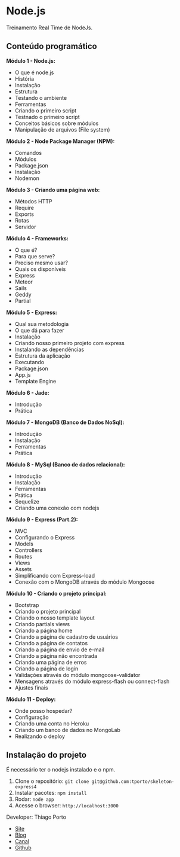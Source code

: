 # Node.js

Treinamento Real Time de NodeJs.

## Conteúdo programático

**Módulo 1 - Node.js:**
- O que é node.js
- História
- Instalação
- Estrutura
- Testando o ambiente
- Ferramentas
- Criando o primeiro script
- Testnado o primeiro script
- Conceitos básicos sobre módulos
- Manipulação de arquivos (File system)

**Módulo 2 - Node Package Manager (NPM):**
- Comandos
- Módulos
- Package.json
- Instalação
- Nodemon

**Módulo 3 - Criando uma página web:**
- Métodos HTTP
- Require
- Exports
- Rotas
- Servidor

**Módulo 4 - Frameworks:**
- O que é?
- Para que serve?
- Preciso mesmo usar?
- Quais os disponíveis
- Express
- Meteor
- Sails
- Geddy
- Partial

**Módulo 5 - Express:**
- Qual sua metodologia
- O que dá para fazer
- Instalação
- Criando nosso primeiro projeto com express
- Instalando as dependências
- Estrutura da aplicação
- Executando
- Package.json
- App.js
- Template Engine

**Módulo 6 - Jade:**
- Introdução
- Prática

**Módulo 7 - MongoDB (Banco de Dados NoSql):**
- Introdução
- Instalação
- Ferramentas
- Prática

**Módulo 8 - MySql (Banco de dados relacional):**
- Introdução
- Instalação
- Ferramentas
- Prática
- Sequelize
- Criando uma conexão com nodejs

**Módulo 9 - Express (Part.2):**
- MVC
- Configurando o Express
- Models
- Controllers
- Routes
- Views
- Assets
- Simplificando com Express-load
- Conexão com o MongoDB através do módulo Mongoose

**Módulo 10 - Criando o projeto principal:**
- Bootstrap
- Criando o projeto principal
- Criando o nosso template layout
- Criando partials views
- Criando a página home
- Criando a página de cadastro de usuários
- Criando a página de contatos
- Criando a página de envio de e-mail
- Criando a página não encontrada
- Criando uma página de erros
- Criando a página de login
- Validações através do módulo mongoose-validator
- Mensagens através do módulo express-flash ou connect-flash
- Ajustes finais

**Módulo 11 - Deploy:**
- Onde posso hospedar?
- Configuração
- Criando uma conta no Heroku
- Criando um banco de dados no MongoLab
- Realizando o deploy



## Instalação do projeto

É necessário ter o nodejs instalado e o npm.

1. Clone o repositório: `git clone git@github.com:tporto/skeleton-express4`
2. Instalar pacotes: `npm install`
3. Rodar: `node app`
4. Acesse o browser: `http://localhost:3000`


Developer: Thiago Porto
- [Site](http://www.waib.com.br)
- [Blog](http://www.waib.com.br/blog)
- [Canal](http://www.youtube.com/waibtecnologia)
- [Github](https://www.github.com/tporto)
